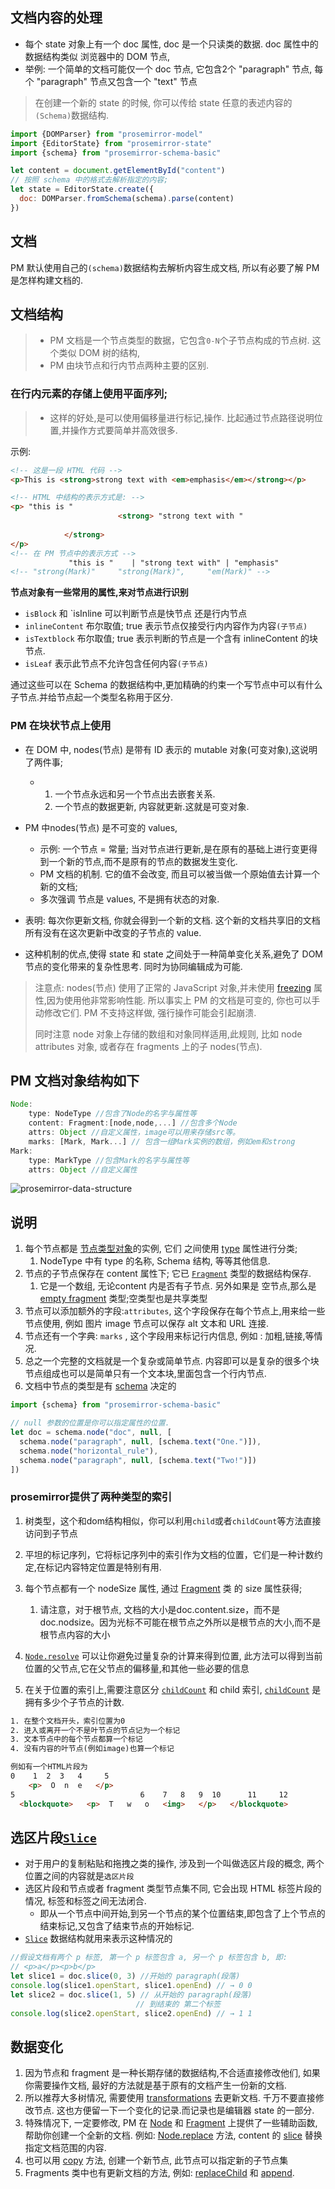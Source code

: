 

## 文档内容的处理

- 每个 state 对象上有一个 doc 属性, doc 是一个只读类的数据. doc 属性中的数据结构类似 浏览器中的 DOM 节点, 
- 举例: 一个简单的文档可能仅一个 doc 节点, 它包含2个 "paragraph" 节点, 每个 "paragraph" 节点又包含一个 "text" 节点



> 在创建一个新的 state 的时候, 你可以传给 state 任意的表述内容的`(Schema)`数据结构. 

```js
import {DOMParser} from "prosemirror-model"
import {EditorState} from "prosemirror-state"
import {schema} from "prosemirror-schema-basic"

let content = document.getElementById("content")
// 按照 schema 中的格式去解析指定的内容;
let state = EditorState.create({
  doc: DOMParser.fromSchema(schema).parse(content)
})
```



## 文档

PM 默认使用自己的`(schema)`数据结构去解析内容生成文档, 所以有必要了解 PM 是怎样构建文档的.



##  文档结构

> - PM 文档是一个节点类型的数据，它包含`0-N`个子节点构成的节点树. 这个类似 DOM 树的结构,
> - PM 由块节点和行内节点两种主要的区别.

### 在行内元素的存储上使用平面序列;

> - 这样的好处,是可以使用偏移量进行标记,操作. 比起通过节点路径说明位置,并操作方式要简单并高效很多.

示例:

~~~html
<!-- 这是一段 HTML 代码 -->
<p>This is <strong>strong text with <em>emphasis</em></strong></p>

<!-- HTML 中结构的表示方式是: -->
<p> "this is "
 						<strong> "strong text with "
																	     <em> "emphasis" </em>
            </strong>
</p>
<!-- 在 PM 节点中的表示方式 -->
			 "this is "    | "strong text with" | "emphasis"
<!-- "strong(Mark)"     "strong(Mark)",     "em(Mark)" -->
~~~



**节点对象有一些常用的属性,来对节点进行识别**

- `isBlock` 和  `isInline 可以判断节点是快节点 还是行内节点
- `inlineContent` 布尔取值; true 表示节点仅接受行内内容作为内容`(子节点)`
- `isTextblock`  布尔取值;  true 表示判断的节点是一个含有 inlineContent 的块节点.
- `isLeaf` 表示此节点不允许包含任何内容`(子节点)`

通过这些可以在 Schema 的数据结构中,更加精确的约束一个写节点中可以有什么子节点.并给节点起一个类型名称用于区分.

### PM 在块状节点上使用

- 在 DOM 中, nodes(节点) 是带有 ID 表示的 mutable 对象(可变对象),这说明了两件事;
  - 1. 一个节点永远和另一个节点出去嵌套关系.
    2. 一个节点的数据更新, 内容就更新.这就是可变对象.

- PM 中nodes(节点) 是不可变的 values, 
  - 示例: 一个节点 = 常量; 当对节点进行更新,是在原有的基础上进行变更得到一个新的节点,而不是原有的节点的数据发生变化.
  - PM 文档的机制. 它的值不会改变, 而且可以被当做一个原始值去计算一个新的文档;
  - 多次强调 节点是 values, 不是拥有状态的对象.
- 表明: 每次你更新文档, 你就会得到一个新的文档. 这个新的文档共享旧的文档所有没有在这次更新中改变的子节点的 value.
- 这种机制的优点,使得 state 和 state 之间处于一种简单变化关系,避免了 DOM 节点的变化带来的复杂性思考. 同时为协同编辑成为可能.



> 注意点:   nodes(节点) 使用了正常的 JavaScript 对象,并未使用 [freezing](https://developer.mozilla.org/en-US/docs/Web/JavaScript/Reference/Global_Objects/Object/freeze)  属性,因为使用他非常影响性能. 所以事实上 PM 的文档是可变的, 你也可以手动修改它们. PM 不支持这样做, 强行操作可能会引起崩溃.
>
> 同时注意 node 对象上存储的数组和对象同样适用,此规则, 比如 node attributes 对象, 或者存在 fragments 上的子 nodes(节点).



## PM 文档对象结构如下



~~~js
Node:
    type: NodeType //包含了Node的名字与属性等
    content: Fragment:[node,node,...] //包含多个Node
    attrs: Object //自定义属性，image可以用来存储src等。
    marks: [Mark, Mark...] // 包含一组Mark实例的数组，例如em和strong
Mark:
    type: MarkType //包含Mark的名字与属性等
    attrs: Object //自定义属性
~~~

<img src="img/prosemirror-data-structure.png" alt="prosemirror-data-structure" style="" />

## 说明

1. 每个节点都是 [节点类型对象](https://prosemirror.net/docs/ref/#model.Node)的实例, 它们 之间使用 [type](https://prosemirror.net/docs/ref/#model.NodeType) 属性进行分类;
   1. NodeType 中有 type 的名称, Schema 结构, 等等其他信息.
2. 节点的子节点保存在 content 属性下; 它已 [`Fragment`](https://prosemirror.net/docs/ref/#model.Fragment) 类型的数据结构保存.
   1. 它是一个数组, 无论content 内是否有子节点. 另外如果是 空节点,那么是 [empty fragment](https://prosemirror.net/docs/ref/#model.Fragment^empty) 类型;空类型也是共享类型
3. 节点可以添加额外的字段:`attributes`, 这个字段保存在每个节点上,用来给一些节点使用, 例如 图片 image 节点可以保存 alt 文本和 URL 连接.
4. 节点还有一个字典: `marks` , 这个字段用来标记行内信息, 例如 : 加粗,链接,等情况.
5. 总之一个完整的文档就是一个复杂或简单节点. 内容即可以是复杂的很多个块节点组成也可以是简单只有一个文本块,里面包含一个行内节点.
6. 文档中节点的类型是有 [schema](https://prosemirror.net/docs/guide/#schema) 决定的

````js
import {schema} from "prosemirror-schema-basic"

// null 参数的位置是你可以指定属性的位置.
let doc = schema.node("doc", null, [
  schema.node("paragraph", null, [schema.text("One.")]),
  schema.node("horizontal_rule"),
  schema.node("paragraph", null, [schema.text("Two!")])
])
````



### prosemirror提供了两种类型的索引

1. 树类型，这个和dom结构相似，你可以利用`child`或者`childCount`等方法直接访问到子节点
2. 平坦的标记序列，它将标记序列中的索引作为文档的位置，它们是一种计数约定,在标记内容特定位置是特别有用.
3. 每个节点都有一个 nodeSize 属性, 通过 [Fragment](https://prosemirror.net/docs/ref/#model.Fragment) 类 的 size 属性获得;
   1. 请注意，对于根节点, 文档的大小是doc.content.size，而不是doc.nodsize。因为光标不可能在根节点之外所以是根节点的大小,而不是根节点内容的大小

4.  [`Node.resolve`](https://prosemirror.net/docs/ref/#model.Node.resolve) 可以让你避免过量复杂的计算来得到位置, 此方法可以得到当前位置的父节点,它在父节点的偏移量,和其他一些必要的信息
5. 在关于位置的索引上,需要注意区分  [`childCount`](https://prosemirror.net/docs/ref/#model.Node.childCount) 和 child 索引,  [`childCount`](https://prosemirror.net/docs/ref/#model.Node.childCount) 是拥有多少个子节点的计数.

~~~html
1. 在整个文档开头，索引位置为0
2. 进入或离开一个不是叶节点的节点记为一个标记
3. 文本节点中的每个节点都算一个标记
4. 没有内容的叶节点(例如image)也算一个标记

例如有一个HTML片段为
0    1  2  3   4     5 
	<p>  O  n  e   </p>
5							 6    7   8   9  10      11     12              13
  <blockquote>   <p>  T   w   o   <img>   </p>   </blockquote>
~~~



## 选区片段[`Slice`](https://prosemirror.net/docs/ref/#model.Slice) 

- 对于用户的复制粘贴和拖拽之类的操作, 涉及到一个叫做选区片段的概念, 两个位置之间的内容就是`选区片段`
- 选区片段和节点或者 fragment 类型节点集不同, 它会出现 HTML 标签片段的情况, 标签和标签之间无法闭合.
  - 即从一个节点中间开始,到另一个节点的某个位置结束,即包含了上个节点的结束标记,又包含了结束节点的开始标记.
- [`Slice`](https://prosemirror.net/docs/ref/#model.Slice) 数据结构就用来表示这种情况的

````js
//假设文档有两个 p 标签, 第一个 p 标签包含 a, 另一个 p 标签包含 b, 即:
// <p>a</p><p>b</p>
let slice1 = doc.slice(0, 3) //开始的 paragraph(段落)
console.log(slice1.openStart, slice1.openEnd) // → 0 0
let slice2 = doc.slice(1, 5) // 从开始的 paragraph(段落)
                            // 到结束的 第二个标签
console.log(slice2.openStart, slice2.openEnd) // → 1 1
````



## 数据变化

1. 因为节点和 fragment 是一种长期存储的数据结构,不合适直接修改他们, 如果你需要操作文档, 最好的方法就是基于原有的文档产生一份新的文档. 
2. 所以推荐大多树情况, 需要使用  [transformations](https://prosemirror.net/docs/guide/#transform) 去更新文档. 千万不要直接修改节点. 这也方便留一下一个变化的记录.而记录也是编辑器 state 的一部分.
3. 特殊情况下, 一定要修改, PM 在 [Node](http://prosemirror.net/docs/ref/#model.Node) 和 [Fragment](http://prosemirror.net/docs/ref/#model.Fragment) 上提供了一些辅助函数,帮助你创建一个全新的文档. 例如: [Node.replace](http://prosemirror.net/docs/ref/#model.Node.replace) 方法,  content 的 [slice](http://prosemirror.net/docs/ref/#model.Slice) 替换指定文档范围的内容. 
4. 也可以用 [copy](http://prosemirror.net/docs/ref/#model.Node.copy) 方法, 创建一个新节点, 此节点可以指定新的子节点集
5. Fragments 类中也有更新文档的方法, 例如:  [replaceChild](http://prosemirror.net/docs/ref/#model.Fragment.replaceChild) 和 [append](http://prosemirror.net/docs/ref/#model.Fragment.append).